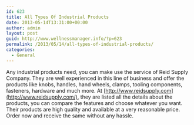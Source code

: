 ```yaml
---
id: 623
title: All Types Of Industrial Products
date: 2013-05-14T13:31:00+00:00
author: admin
layout: post
guid: http://www.wellnessmanager.info/?p=623
permalink: /2013/05/14/all-types-of-industrial-products/
categories:
  - General
---
```

Any industrial products need, you can make use the service of Reid Supply Company. They are well experienced in this line of business and offer the products like knobs, handles, hand wheels, clamps, tooling components, fasteners, hardware and much more. At [http://www.reidsupply.com](http://www.reidsupply.com/), they are listed all the details about the products, you can compare the features and choose whatever you want. Their products are high quality and available at a very reasonable price. Order now and receive the same without any hassle.